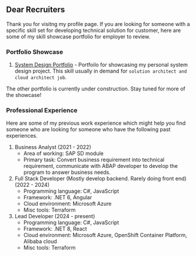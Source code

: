 ## Dear Recruiters

Thank you for visitng my profile page. If you are looking for someone with a specific skill set for developing technical solution for customer, here are some of my skill showcase portfolio for employer to review.

### Portfolio Showcase

1. [System Design Portfolio](https://github.com/RealFilllykung/system-design-portfolio) - Portfoilo for showcasing my personal system design project. This skill usually in demand for `solution architect and cloud architect job`.

The other portfolio is currently under construction. Stay tuned for more of the showcase!

### Professional Experience

Here are some of my previous work experience which might help you find someone who are looking for someone who have the following past experiences.

1. Business Analyst (2021 - 2022)
    - Area of working: SAP SD module
    - Primary task: Convert business requirement into technical requirement, communicate with ABAP developer to develop the program to answer business needs.
2. Full Stack Developer (Mostly develop backend. Rarely doing front end) (2022 - 2024)
    - Programming language: C#, JavaScript
    - Framework: .NET 6, Angular
    - Cloud environment: Microsoft Azure
    - Misc tools: Terraform
3. Lead Developer (2024 - present)
    - Programming language: C#, JavaScript
    - Framework: .NET 8, React
    - Cloud environment: Microsoft Azure, OpenShift Container Platform, Alibaba cloud
    - Misc tools: Terraform

<!--
**RealFilllykung/RealFilllykung** is a ✨ _special_ ✨ repository because its `README.md` (this file) appears on your GitHub profile.

Here are some ideas to get you started:

- 🔭 I’m currently working on ...
- 🌱 I’m currently learning ...
- 👯 I’m looking to collaborate on ...
- 🤔 I’m looking for help with ...
- 💬 Ask me about ...
- 📫 How to reach me: ...
- 😄 Pronouns: ...
- ⚡ Fun fact: ...
-->
